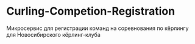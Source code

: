 # Curling-Competion-Registration
Микросервис для регистрации команд на соревнования по кёрлингу для Новосибирского кёрлинг-клуба
